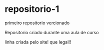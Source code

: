 # repositorio-1
 primeiro repositorio vercionado


Repositorio criado durante uma aula de curso

linha criada pelo site! que legal!!
